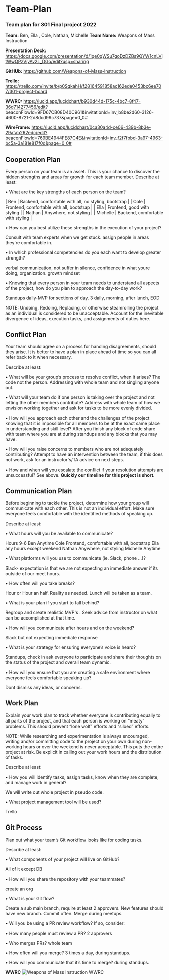 # Team-Plan
### Team plan for 301 Final project 2022
**Team:** Ben, Ella , Cole, Nathan, Michelle
**Team Name:** Weapons of Mass Instruction

**Presentation Deck:**  https://docs.google.com/presentation/d/1qe0qWSu7goDzDZBs9QYW1cnLVjtWwQPzViyAv2L_DGo/edit?usp=sharing

**GitHUb:** https://github.com/Weapons-of-Mass-Instruction

**Trello:** https://trello.com/invite/b/p0SqkahH/f28164591858ac162ede0453bc6ee707/301-project-board

**WWRC:** https://lucid.app/lucidchart/b930d44d-175c-4bc7-8f47-36d714277456/edit?
beaconFlowId=9FD67CB08D40C961&invitationId=inv_b8be2d60-3126-4600-8721-2d8dcd99c737&page=0_0#

**WireFrame:** https://lucid.app/lucidchart/0ca30a4d-ce06-439b-8b3e-29afab262edc/edit?beaconFlowId=769BE4944FE87C4E&invitationId=inv_f2f7fbbd-3a97-4963-bc5a-3a181e817f0d&page=0_0#


## Cooperation Plan

Every person on your team is an asset. This is your chance to discover the hidden strengths and areas for growth for each team member.
Describe at least:

• What are the key strengths of each person on the team?

	
| Ben | Backend, comfortable with all, no styling, bootstrap |
| Cole | Frontend, comfortable with all, bootstrap |
| Ella | Frontend, good with styling |
| Nathan | Anywhere, not styling |
| Michelle | Backend, comfortable with styling |

	
• How can you best utilize these strengths in the execution of your project?

Consult with team experts when we get stuck. assign people in areas they're comfortable in. 

• In which professional competencies do you each want to develop greater strength?

verbal communication, not suffer in silence, confidence in what youre doing, organization. growth mindset

• Knowing that every person in your team needs to understand all aspects of the project, how do you plan to approach the day-to-day work?

Standups daily-MVP for sections of day. 3 daily, morning, after lunch, EOD

NOTE: Undoing, Redoing, Replacing, or otherwise steamrolling the project as an individual is considered to be unacceptable. Account for the inevitable divergence of ideas, execution tasks, and assignments of duties here.

## Conflict Plan

Your team should agree on a process for handing disagreements, should they arise. It is better to have a plan in place ahead of time so you can all refer back to it when necessary.

Describe at least:

• What will be your group’s process to resolve conflict, when it arises?
The code not the person. Addressing with whole team and not singling anyone out.

• What will your team do if one person is taking over the project and not letting the other members contribute?
Address with whole team of how we envision working together and ask for tasks to be more evenly divided.

• How will you approach each other and the challenges of the project knowing that it is impossible for all members to be at the exact same place in understanding and skill level?
After you finish any block of code share with team where you are at during standups and any blocks that you may have.

• How will you raise concerns to members who are not adequately contributing?
Attempt to have an intervention between the team, if this does not work, ask for an instructor's/TA advice on next steps.

• How and when will you escalate the conflict if your resolution attempts are unsuccessful?
See above. **Quickly our timeline for this project is short.**

## Communication Plan

Before beginning to tackle the project, determine how your group will communicate with each other. This is not an individual effort. Make sure everyone feels comfortable with the identified methods of speaking up.

Describe at least:

• What hours will you be available to communicate?

Hours 9-6
Ben	Anytime
Cole	Frontend, comfortable with all, bootstrap
Ella	any hours except weekend
Nathan	Anywhere, not styling
Michelle	Anytime

• What platforms will you use to communicate (ie. Slack, phone …)?

Slack- expectation is that we are not expecting an immediate answer if its outside of our meet hours.

• How often will you take breaks?

Hour or Hour an half. Reality as needed.
Lunch will be taken as a team.

• What is your plan if you start to fall behind?

Regroup and create realistic MVP's . Seek advice from instructor on what can be accomplished at that time.

• How will you communicate after hours and on the weekend?

Slack but not expecting immediate response 

• What is your strategy for ensuring everyone’s voice is heard?

Standups, check in ask everyone to participate and share their thoughts on the status of the project and overall team dynamic.

• How will you ensure that you are creating a safe environment where everyone feels comfortable speaking up?

Dont dismiss any ideas, or concerns. 

## Work Plan
Explain your work plan to track whether everyone is contributing equally to all parts of the project, and that each person is working on “meaty” problems. This should prevent “lone wolf” efforts and “siloed” efforts.

NOTE: While researching and experimentation is always encouraged, writing and/or committing code to the project on your own during non-working hours or over the weekend is never acceptable. This puts the entire project at risk. Be explicit in calling out your work hours and the distribution of tasks.

Describe at least:

• How you will identify tasks, assign tasks, know when they are complete, and manage work in general?

We will write out whole project in pseudo code.

• What project management tool will be used?

Trello

## Git Process

Plan out what your team’s Git workflow looks like for coding tasks.

Describe at least:

• What components of your project will live on GitHub?

All of it except DB

• How will you share the repository with your teammates?

create an org

• What is your Git flow?

Create a sub main branch, require at least 2 approvers. New features should have new branch. Commit often. Merge during meetups.

• Will you be using a PR review workflow? If so, consider:

• How many people must review a PR? 2 approvers

• Who merges PRs? whole team

• How often will you merge? 3 times a day, during standups.

• How will you communicate that it’s time to merge? during standups.

**WWRC**
![Weapons of Mass Instruction WWRC](https://user-images.githubusercontent.com/61945783/161603996-56c3b715-731d-492d-847c-3957ab4a5a65.jpeg)
